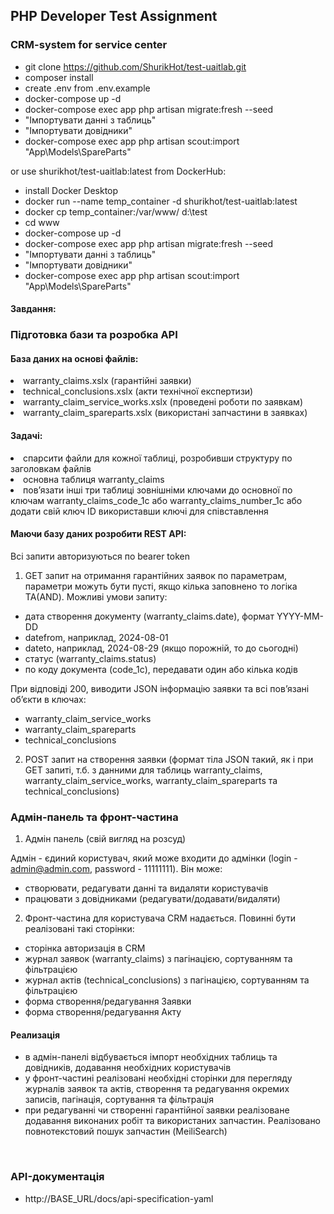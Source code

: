 ## PHP Developer Test Assignment
### CRM-system for service center

- git clone https://github.com/ShurikHot/test-uaitlab.git
- composer install
- create .env from .env.example
- docker-compose up -d
- docker-compose exec app php artisan migrate:fresh --seed
- "Імпортувати данні з таблиць"
- "Імпортувати довідники"
- docker-compose exec app php artisan scout:import "App\Models\SpareParts"

or use shurikhot/test-uaitlab:latest from DockerHub:
- install Docker Desktop
- docker run --name temp_container -d shurikhot/test-uaitlab:latest
- docker cp temp_container:/var/www/ d:\test
- cd www
- docker-compose up -d
- docker-compose exec app php artisan migrate:fresh --seed
- "Імпортувати данні з таблиць"
- "Імпортувати довідники"
- docker-compose exec app php artisan scout:import "App\Models\SpareParts"

#### Завдання:

### Підготовка бази та розробка API

#### База даних на основі файлів:
<li>warranty_claims.xslx (гарантійні заявки)</li>
<li>technical_conclusions.xslx (акти технічної експертизи)</li>
<li>warranty_claim_service_works.xslx (проведені роботи по заявкам)</li>
<li>warranty_claim_spareparts.xslx (використані запчастини в заявках)</li>

#### Задачі:
<li>спарсити файли для кожної таблиці, розробивши структуру по заголовкам файлів</li>
<li>основна таблиця warranty_claims</li>
<li>пов’язати інші три таблиці зовнішніми ключами до основної по ключам warranty_claims_code_1c або warranty_claims_number_1c або додати свій ключ ID використавши ключі для співставлення</li>

#### Маючи базу даних розробити REST API:
Всі запити авторизуються по bearer token

1.  GET запит на отримання гарантійних заявок по параметрам, параметри можуть бути пусті, якщо кілька заповнено то логіка ТА(AND). Можливі умови запиту:
    
- дата створення документу (warranty_claims.date), формат YYYY-MM-DD
- datefrom, наприклад, 2024-08-01
- dateto, наприклад, 2024-08-29 (якщо порожній, то до сьогодні)
- статус (warranty_claims.status)
- по коду документа (code_1c), передавати один або кілька кодів

При відповіді 200, виводити JSON інформацію заявки та всі пов’язані об’єкти в ключах:
- warranty_claim_service_works
- warranty_claim_spareparts
- technical_conclusions

2. POST запит на створення заявки (формат тіла JSON такий, як і при GET запиті, т.б. з данними для таблиць warranty_claims, warranty_claim_service_works, warranty_claim_spareparts та technical_conclusions)

### Адмін-панель та фронт-частина

1.  Адмін панель (свій вигляд на розсуд)

Адмін - єдиний користувач, який може входити до адмінки (login - admin@admin.com, password - 11111111). Він може:
- створювати, редагувати данні та видаляти користувачів
- працювати з довідниками (редагувати/додавати/видаляти)


2. Фронт-частина для користувача CRM надається. Повинні бути реалізовані такі сторінки:
- сторінка авторизація в CRM
- журнал заявок (warranty_claims) з пагінацією, сортуванням та фільтрацією
- журнал актів (technical_conclusions) з пагінацією, сортуванням та фільтрацією
- форма створення/редагування Заявки
- форма створення/редагування Акту

#### Реализація
- в адмін-панелі відбувається імпорт необхідних таблиць та довідників, додавання необхідних користувачів
- у фронт-частині реалізовані необхідні сторінки для перегляду журналів заявок та актів,  створення та редагування окремих записів, пагінація, сортування та фільтрація
- при редагуванні чи створенні гарантійної заявки реалізоване додавання виконаних робіт та використаних запчастин. Реалізовано повнотекстовий пошук запчастин (MeiliSearch) 

<img src="https://i.postimg.cc/BQRcKRRL/01.png" alt="">
<img src="https://i.postimg.cc/3xpjCnHL/02.png" alt="">
<img src="https://i.postimg.cc/W1Rg3gJ0/03.png" alt="">
<img src="https://i.postimg.cc/pdRjQvCT/04.png" alt="">
<img src="https://i.postimg.cc/JnhBgQ9C/05.png" alt="">
<img src="https://i.postimg.cc/RCynsKd2/06.png" alt="">
<img src="https://i.postimg.cc/44m8qCky/07.png" alt="">
<img src="https://i.postimg.cc/QMYQJtMb/08.png" alt="">

### API-документація

- http://BASE_URL/docs/api-specification-yaml
